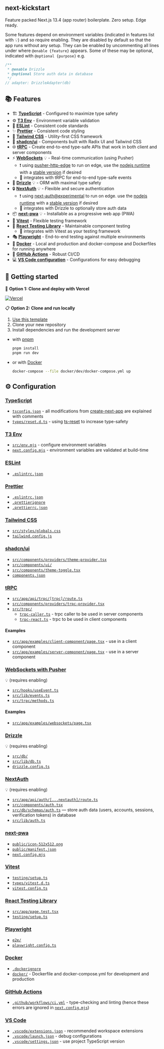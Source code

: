 ## next-kickstart

Feature packed Next.js 13.4 (app router) boilerplate. Zero setup. Edge ready.

Some features depend on environment variables (indicated in features list with 💡) and so require enabling. They are disabled by default so that the app runs without any setup. They can be enabled by uncommenting all lines under where `@enable {feature}` appears. Some of these may be optional, indicated with `@optional {purpose}` e.g.

```ts
/**
 * @enable Drizzle
 * @optional Store auth data in database
 */
// adapter: DrizzleAdapter(db)
```

## 📚 Features

- 🏗️ [**TypeScript**](https://www.typescriptlang.org/) - Configured to maximize type safety
- ⚙️ [**T3 Env**](https://github.com/t3-oss/t3-env) - Environment variable validation
- 📏 [**ESLint**](https://eslint.org/) - Consistent code standards
- ✨ [**Prettier**](https://prettier.io/) - Consistent code styling
- 🎨 [**Tailwind CSS**](https://tailwindcss.com/) - Utility-first CSS framework
- 🧩 [**shadcn/ui**](https://ui.shadcn.com/) - Components built with Radix UI and Tailwind CSS
- 🌐 [**tRPC**](https://trpc.io/) - Create end-to-end type-safe APIs that work in both client and server components
- ⚡ [**WebSockets**](https://pusher.com) 💡 - Real-time communication (using Pusher)
  - ❗️ using [pusher-http-edge](https://www.npmjs.com/package/pusher-http-edge) to run on edge, use the [nodejs runtime](src/app/api/trpc/[trpc]/route.ts) with a [stable version](https://www.npmjs.com/package/pusher) if desired
  - 🔗 integrates with tRPC for end-to-end type-safe events
- 💽 [**Drizzle**](https://orm.drizzle.team/) 💡 - ORM with maximal type safety
- 🔒 [**NextAuth**](https://next-auth.js.org/) 💡 - Flexible and secure authentication
  - ❗️ using [next-auth@experimental](https://www.npmjs.com/package/next-auth/v/0.0.0-manual.ffd05533) to run on edge. use the [nodejs runtime](src/app/api/auth/[...nextauth]/route.ts) with a [stable version](https://www.npmjs.com/package/next-auth) if desired
  - 🔗 integrates with Drizzle to optionally store auth data
- 📦 [**next-pwa**](https://www.npmjs.com/package/@ducanh2912/next-pwa) 💡 - Installable as a progressive web app (PWA)
- 🧪 [**Vitest**](https://vitest.dev/) - Flexible testing framework
- 🐙 [**React Testing Library**](https://testing-library.com/docs/react-testing-library/intro/) - Maintainable component testing
  - 🔗 integrates with Vitest as your testing framework
- 🎭 [**Playwright**](https://playwright.dev/) - End-to-end testing against multiple environments
- 🐳 [**Docker**](https://www.docker.com/) - Local and production and docker-compose and Dockerfiles for running anywhere
- 🔄 [**GitHub Actions**](https://github.com/features/actions) - Robust CI/CD
- 💻 [**VS Code configuration**](https://code.visualstudio.com/) - Configurations for easy debugging

## 🌱 Getting started

🚀 **Option 1: Clone and deploy with Vercel**

[![Vercel](https://vercel.com/button)](https://vercel.com/new/clone?s=https%3A%2F%2Fgithub.com%2FSyhner%2Fnext-kickstart)

📋 **Option 2: Clone and run locally**

1. [Use this template](https://github.com/new?template_name=next-kickstart&template_owner=Syhner)
2. Clone your new repository
3. Install dependencies and run the development server

- with [pnpm](https://pnpm.io/installation)

  ```sh
  pnpm install
  pnpm run dev
  ```

- or with [Docker](https://docs.docker.com/get-docker/)

  ```sh
  docker-compose --file docker/dev/docker-compose.yml up
  ```

## ⚙️ Configuration

### [TypeScript](https://www.typescriptlang.org/)

- [`tsconfig.json`](tsconfig.json) - all modifications from [create-next-app](https://www.npmjs.com/package/create-next-app) are explained with comments
- [`types/reset.d.ts`](types/reset.d.ts) - using [ts-reset](https://github.com/total-typescript/ts-reset) to increase type-safety

### [T3 Env](https://github.com/t3-oss/t3-env)

- [`src/env.mjs`](src/env.mjs) - configure environment variables
- [`next.config.mjs`](next.config.mjs) - environment variables are validated at build-time

### [ESLint](https://eslint.org/)

- [`.eslintrc.json`](.eslintrc.json)

### [Prettier](https://prettier.io/)

- [`.eslintrc.json`](.eslintrc.json)
- [`.prettierignore`](.prettierignore)
- [`.prettierrc.json`](.prettierrc.json)

### [Tailwind CSS](https://tailwindcss.com/)

- [`src/styles/globals.css`](src/styles/globals.css)
- [`tailwind.config.js`](tailwind.config.js)

### [shadcn/ui](https://ui.shadcn.com/)

- [`src/components/providers/theme-provider.tsx`](src/components/providers/theme-provider.tsx)
- [`src/components/ui/`](src/components/ui/)
- [`src/components/theme-toggle.tsx`](src/components/theme-toggle.tsx)
- [`components.json`](components.json)

### [tRPC](https://trpc.io/)

- [`src/app/api/trpc/[trpc]/route.ts`](src/components/providers/trpc-provider.tsx)
- [`src/components/providers/trpc-provider.tsx`](src/app/api/trpc/[trpc]/route.ts)
- [`src/trpc/`](src/trpc)
  - [`trpc-caller.ts`](src/trpc/trpc-caller.ts) - trpc caller to be used in server components
  - [`trpc-react.ts`](src/trpc/trpc-reacer.ts) - trpc to be used in client components

#### Examples

- [`src/app/examples/client-component/page.tsx`](src/app/examples/client-component/page.tsx) - use in a client component
- [`src/app/examples/server-component/page.tsx`](src/app/examples/server-component/page.tsx) - use in a server component

### [WebSockets with Pusher](https://pusher.com)

💡 (requires enabling)

- [`src/hooks/useEvent.ts`](src/hooks/useEvent.ts)
- [`src/lib/events.ts`](src/lib/events.ts)
- [`src/trpc/methods.ts`](src/trpc/methods.ts)

#### Examples

- [`src/app/examples/websockets/page.tsx`](src/app/examples/websockets/page.tsx)

### [Drizzle](https://orm.drizzle.team/)

💡 (requires enabling)

- [`src/db/`](src/db/)
- [`src/lib/db.ts`](src/lib/db.ts)
- [`drizzle.config.ts`](drizzle.config.ts)

### [NextAuth](https://next-auth.js.org/)

💡 (requires enabling)

- [`src/app/api/auth/[...nextauth]/route.ts`](src/app/api/auth/[...nextauth]/route.ts)
- [`src/components/auth.tsx`](src/components/auth.tsx)
- [`src/db/schemas/auth.ts`](src/db/schemas/auth.ts) — store auth data (users, accounts, sessions, verification tokens) in database
- [`src/lib/auth.ts`](src/lib/auth.ts)

### [next-pwa](https://www.npmjs.com/package/@ducanh2912/next-pwa)

- [`public/icon-512x512.png`](public/icon-512x512.png)
- [`public/manifest.json`](public/manifest.json)
- [`next.config.mjs`](next.config.mjs)

### [Vitest](https://vitest.dev/)

- [`testing/setup.ts`](testing/setup.ts)
- [`types/vitest.d.ts`](types/vitest.d.ts)
- [`vitest.config.ts`](vitest.config.ts)

### [React Testing Library](https://testing-library.com/docs/react-testing-library/intro/)

- [`src/app/page.test.tsx`](src/app/page.test.tsx)
- [`testing/setup.ts`](testing/setup.ts)

### [Playwright](https://playwright.dev/)

- [`e2e/`](e2e/)
- [`playwright.config.ts`](playwright.config.ts)

### [Docker](https://www.docker.com/)

- [`.dockerignore`](.dockerignore)
- [`docker/`](docker/) - Dockerfile and docker-compose.yml for development and production

### [GitHub Actions](https://github.com/features/actions)

- [`.github/workflows/ci.yml`](.github/workflows/ci.yml) - type-checking and linting (hence these errors are ignored in [`next.config.mjs`](next.config.mjs))

### [VS Code](https://code.visualstudio.com/)

- [`.vscode/extensions.json`](.vscode/extensions.json) - recommended workspace extensions
- [`.vscode/launch.json`](.vscode/launch.json) - debug configurations
- [`.vscode/settings.json`](.vscode/settings.json) - use project TypeScript version
